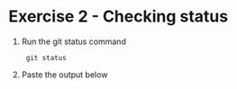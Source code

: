 # Exercise 2 - Checking status

1. Run the git status command

        git status

2. Paste the output below

        